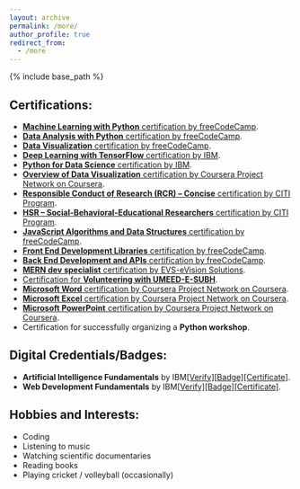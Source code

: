 ```yaml
---
layout: archive
permalink: /more/
author_profile: true
redirect_from:
  - /more
---
```


{% include base_path %}

## Certifications:

- [**Machine Learning with Python** certification by freeCodeCamp](https://freecodecamp.org/certification/fcc67cd55f9-c36a-4a22-8abf-c691d82cc511/machine-learning-with-python-v7).
- [**Data Analysis with Python** certification by freeCodeCamp](https://www.freecodecamp.org/certification/fcc67cd55f9-c36a-4a22-8abf-c691d82cc511/data-analysis-with-python-v7).
- [**Data Visualization** certification by freeCodeCamp](https://www.freecodecamp.org/certification/fcc67cd55f9-c36a-4a22-8abf-c691d82cc511/data-visualization).
- [**Deep Learning with TensorFlow** certification by IBM](https://courses.skillsbuild.skillsnetwork.site/certificates/051fe8cb6d3d42d0b5e972b6b4a7fe85).
- [**Python for Data Science** certification by IBM](https://courses.skillsbuild.skillsnetwork.site/certificates/09e46915148346d994c201671734880b).   
- [**Overview of Data Visualization** certification by Coursera Project Network on Coursera](https://www.coursera.org/account/accomplishments/verify/PUT192LA7K66).
- [**Responsible Conduct of Research (RCR) – Concise** certification by CITI Program](https://www.citiprogram.org/verify/?wb6c213f9-d3bb-4ae6-a0e0-3641674abc68-71594743).
- [**HSR – Social-Behavioral-Educational Researchers** certification by CITI Program](https://www.citiprogram.org/verify/?w68492d72-519b-4e0b-bd8a-6bfbf94be0ad-71594790).
- [**JavaScript Algorithms and Data Structures** certification by freeCodeCamp](https://www.freecodecamp.org/certification/fcc67cd55f9-c36a-4a22-8abf-c691d82cc511/javascript-algorithms-and-data-structures).
- [**Front End Development Libraries** certification by freeCodeCamp](https://www.freecodecamp.org/certification/fcc67cd55f9-c36a-4a22-8abf-c691d82cc511/front-end-development-libraries).
- [**Back End Development and APIs** certification by freeCodeCamp](https://www.freecodecamp.org/certification/fcc67cd55f9-c36a-4a22-8abf-c691d82cc511/back-end-development-and-apis).
- [**MERN dev specialist** certification by EVS-eVision Solutions](https://drive.google.com/file/d/1Vq_yaPOXdfCmPjcW1wjV79CW_KK2tBBV/view?usp=sharing).
- [Certification for **Volunteering with UMEED-E-SUBH**](https://drive.google.com/file/d/1NYcA-aowOeHe32njHK3TpKrUucUHjtcd/view?usp=sharing).
- [**Microsoft Word** certification by Coursera Project Network on Coursera](https://www.coursera.org/account/accomplishments/verify/VUOJXXW83T6U).
- [**Microsoft Excel** certification by Coursera Project Network on Coursera](https://www.coursera.org/account/accomplishments/verify/WDJTQ8ZSMA67).
- [**Microsoft PowerPoint** certification by Coursera Project Network on Coursera](https://www.coursera.org/account/accomplishments/verify/C49J92TQTX3Y).
- Certification for successfully organizing a **Python workshop**.

## Digital Credentials/Badges:

- **Artificial Intelligence Fundamentals** by IBM[[Verify]](https://www.credly.com/badges/b21202fb-1b5d-4428-941d-8cf181332f7d/public_url)[[Badge]](https://drive.google.com/file/d/1BJ2__cqLBX_APlc8eMnljdhumWPHcMuq/view?usp=sharing)[[Certificate]](https://drive.google.com/file/d/1hDRHuc345CNw55zq1VsMY3FosAwJTLJI/view?usp=sharing).
- **Web Development Fundamentals** by IBM[[Verify]](https://www.credly.com/badges/b21202fb-1b5d-4428-941d-8cf181332f7d/public_url)[[Badge]](https://drive.google.com/file/d/1BJ2__cqLBX_APlc8eMnljdhumWPHcMuq/view?usp=sharing)[[Certificate]](https://drive.google.com/file/d/1hDRHuc345CNw55zq1VsMY3FosAwJTLJI/view?usp=sharing).

## Hobbies and Interests:

- Coding
- Listening to music
- Watching scientific documentaries
- Reading books
- Playing cricket / volleyball (occasionally)

